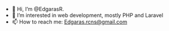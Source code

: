 - 👋 Hi, I’m @EdgarasR.
- 👀 I’m interested in web development, mostly PHP and Laravel
- 📫 How to reach me: Edgaras.rcns@gmail.com

<!---
EdgarasR/EdgarasR is a ✨ special ✨ repository because its `README.md` (this file) appears on your GitHub profile.
You can click the Preview link to take a look at your changes.
--->
